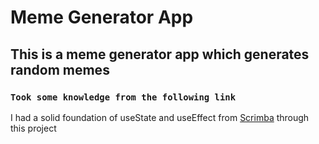 # Meme Generator App

## This is a meme generator app which generates random memes

### `Took some knowledge from the following link`
I had a solid foundation of useState and useEffect from [Scrimba](https://scrimba.com/) through this project


